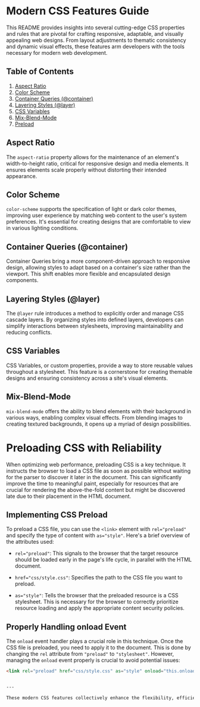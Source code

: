# Modern CSS Features Guide

This README provides insights into several cutting-edge CSS properties and rules that are pivotal for crafting responsive, adaptable, and visually appealing web designs. From layout adjustments to thematic consistency and dynamic visual effects, these features arm developers with the tools necessary for modern web development.

## Table of Contents

1. [Aspect Ratio](#aspect-ratio)
2. [Color Scheme](#color-scheme)
3. [Container Queries (@container)](#container-queries-@container)
4. [Layering Styles (@layer)](#layering-styles-@layer)
5. [CSS Variables](#css-variables)
6. [Mix-Blend-Mode](#mix-blend-mode)
6. [Preload](#preload)

## Aspect Ratio

The `aspect-ratio` property allows for the maintenance of an element's width-to-height ratio, critical for responsive design and media elements. It ensures elements scale properly without distorting their intended appearance.

## Color Scheme

`color-scheme` supports the specification of light or dark color themes, improving user experience by matching web content to the user's system preferences. It's essential for creating designs that are comfortable to view in various lighting conditions.

## Container Queries (@container)

Container Queries bring a more component-driven approach to responsive design, allowing styles to adapt based on a container's size rather than the viewport. This shift enables more flexible and encapsulated design components.

## Layering Styles (@layer)

The `@layer` rule introduces a method to explicitly order and manage CSS cascade layers. By organizing styles into defined layers, developers can simplify interactions between stylesheets, improving maintainability and reducing conflicts.

## CSS Variables

CSS Variables, or custom properties, provide a way to store reusable values throughout a stylesheet. This feature is a cornerstone for creating themable designs and ensuring consistency across a site's visual elements.

## Mix-Blend-Mode

`mix-blend-mode` offers the ability to blend elements with their background in various ways, enabling complex visual effects. From blending images to creating textured backgrounds, it opens up a myriad of design possibilities.

# Preloading CSS with Reliability

When optimizing web performance, preloading CSS is a key technique. It instructs the browser to load a CSS file as soon as possible without waiting for the parser to discover it later in the document. This can significantly improve the time to meaningful paint, especially for resources that are crucial for rendering the above-the-fold content but might be discovered late due to their placement in the HTML document.

## Implementing CSS Preload

To preload a CSS file, you can use the `<link>` element with `rel="preload"` and specify the type of content with `as="style"`. Here's a brief overview of the attributes used:

- `rel="preload"`: This signals to the browser that the target resource should be loaded early in the page's life cycle, in parallel with the HTML document.

- `href="css/style.css"`: Specifies the path to the CSS file you want to preload.

- `as="style"`: Tells the browser that the preloaded resource is a CSS stylesheet. This is necessary for the browser to correctly prioritize resource loading and apply the appropriate content security policies.

## Properly Handling onload Event

The `onload` event handler plays a crucial role in this technique. Once the CSS file is preloaded, you need to apply it to the document. This is done by changing the `rel` attribute from `"preload"` to `"stylesheet"`. However, managing the `onload` event properly is crucial to avoid potential issues:

```html
<link rel="preload" href="css/style.css" as="style" onload="this.onload=null; this.rel='stylesheet';">


---

These modern CSS features collectively enhance the flexibility, efficiency, and aesthetic of web projects. Incorporating them into your workflow can lead to more engaging user interfaces, streamlined design processes, and overall better web experiences.
